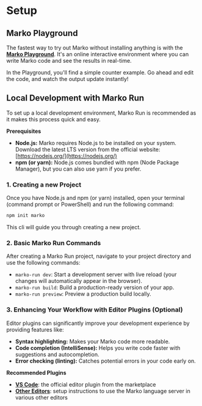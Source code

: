 # Setup

## Marko Playground

The fastest way to try out Marko without installing anything is with the [**Marko Playground**](https://markojs.com/playground/v6/). It's an online interactive environment where you can write Marko code and see the results in real-time.

In the Playground, you'll find a simple counter example. Go ahead and edit the code, and watch the output update instantly!

## Local Development with Marko Run

To set up a local development environment, Marko Run is recommended as it makes this process quick and easy.

**Prerequisites**

- **Node.js:** Marko requires Node.js to be installed on your system. Download the latest LTS version from the official website: [https://nodejs.org/](https://nodejs.org/)
- **npm (or yarn):** Node.js comes bundled with npm (Node Package Manager), but you can also use yarn if you prefer.

### 1. Creating a new Project

Once you have Node.js and npm (or yarn) installed, open your terminal (command prompt or PowerShell) and run the following command:

```bash
npm init marko
```

This cli will guide you through creating a new project.

### 2. Basic Marko Run Commands

After creating a Marko Run project, navigate to your project directory and use the following commands:

- `marko-run dev`: Start a development server with live reload (your changes will automatically appear in the browser).
- `marko-run build`: Build a production-ready version of your app.
- `marko-run preview`: Preview a production build locally.

### 3. Enhancing Your Workflow with Editor Plugins (Optional)

Editor plugins can significantly improve your development experience by providing features like:

- **Syntax highlighting:** Makes your Marko code more readable.
- **Code completion (IntelliSense):** Helps you write code faster with suggestions and autocompletion.
- **Error checking (linting):** Catches potential errors in your code early on.

**Recommended Plugins**

- [**VS Code**](https://marketplace.visualstudio.com/items?itemName=Marko-JS.marko-vscode): the official editor plugin from the marketplace
- [**Other Editors**](https://github.com/marko-js/language-server): setup instructions to use the Marko language server in various other editors
